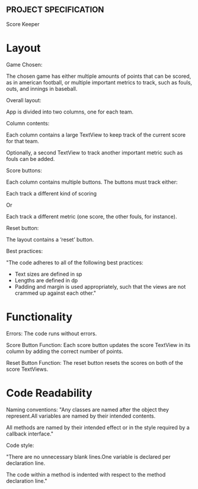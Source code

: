 ## PROJECT SPECIFICATION

   Score Keeper
   
 # Layout
 
 Game Chosen:
 
 The chosen game has either multiple amounts of points that can be scored, as in american football, or multiple important metrics to track, such as fouls, outs, and innings in baseball.
 
 Overall layout:
 
 App is divided into two columns, one for each team.
 
 Column contents:
 
 Each column contains a large TextView to keep track of the current score for that team.

 Optionally, a second TextView to track another important metric such as fouls can be added.
 
 Score buttons:
 
 Each column contains multiple buttons. The buttons must track either:

 Each track a different kind of scoring

 Or

 Each track a different metric (one score, the other fouls, for instance).
 
 Reset button:
 
 The layout contains a ‘reset’ button.
 
 Best practices:
 
 "The code adheres to all of the following best practices:

* Text sizes are defined in sp
* Lengths are defined in dp
* Padding and margin is used appropriately, such that the views are not crammed up against each other."

 # Functionality
 
 Errors:
 The code runs without errors.
 
 Score Button Function:
 Each score button updates the score TextView in its column by adding the correct number of points.
 
 Reset Button Function:
 The reset button resets the scores on both of the score TextViews.
 
 # Code Readability
 
 Naming conventions:
 "Any classes are named after the object they represent.All variables are named by their intended contents.

All methods are named by their intended effect or in the style required by a callback interface."

Code style:

"There are no unnecessary blank lines.One variable is declared per declaration line.

The code within a method is indented with respect to the method declaration line."
 
 
 
